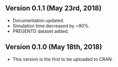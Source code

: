 ## Version 0.1.1 (May 23rd, 2018)
  * Documentation updated.
  * Simulation time decreased by ~90%.
  * PREGENTD dataset added.

## Version 0.1.0 (May 18th, 2018)
  * This version is the first to be uploaded to CRAN.